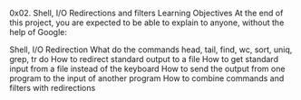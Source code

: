 0x02. Shell, I/O Redirections and filters
Learning Objectives
At the end of this project, you are expected to be able to explain to anyone, without the help of Google:

Shell, I/O Redirection
What do the commands head, tail, find, wc, sort, uniq, grep, tr do
How to redirect standard output to a file
How to get standard input from a file instead of the keyboard
How to send the output from one program to the input of another program
How to combine commands and filters with redirections
